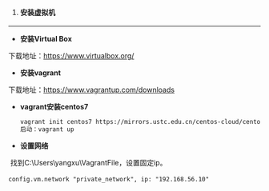 1. #### 安装虚拟机

------

- **安装Virtual Box**

下载地址：https://www.virtualbox.org/

- **安装vagrant**

下载地址：https://www.vagrantup.com/downloads

- **vagrant安装centos7**

  ```bash
  vagrant init centos7 https://mirrors.ustc.edu.cn/centos-cloud/centos/7/vagrant/x86_64/images/CentOS-7.box
  启动：vagrant up
  ```

- **设置网络**

​	找到C:\Users\yangxu\VagrantFile，设置固定ip。

​	`config.vm.network "private_network", ip: "192.168.56.10"`